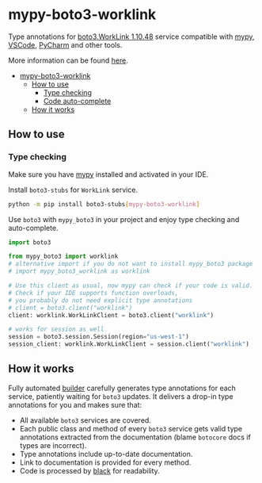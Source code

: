# mypy-boto3-worklink

Type annotations for
[boto3.WorkLink 1.10.48](https://boto3.amazonaws.com/v1/documentation/api/1.10.48/reference/services/worklink.html#WorkLink) service
compatible with [mypy](https://github.com/python/mypy), [VSCode](https://code.visualstudio.com/),
[PyCharm](https://www.jetbrains.com/pycharm/) and other tools.

More information can be found [here](https://vemel.github.io/mypy_boto3/).

- [mypy-boto3-worklink](#mypy-boto3-worklink)
  - [How to use](#how-to-use)
    - [Type checking](#type-checking)
    - [Code auto-complete](#code-auto-complete)
  - [How it works](#how-it-works)

## How to use

### Type checking

Make sure you have [mypy](https://github.com/python/mypy) installed and activated in your IDE.

Install `boto3-stubs` for `WorkLink` service.

```bash
python -m pip install boto3-stubs[mypy-boto3-worklink]
```

Use `boto3` with `mypy_boto3` in your project and enjoy type checking and auto-complete.

```python
import boto3

from mypy_boto3 import worklink
# alternative import if you do not want to install mypy_boto3 package
# import mypy_boto3_worklink as worklink

# Use this client as usual, now mypy can check if your code is valid.
# Check if your IDE supports function overloads,
# you probably do not need explicit type annotations
# client = boto3.client("worklink")
client: worklink.WorkLinkClient = boto3.client("worklink")

# works for session as well
session = boto3.session.Session(region="us-west-1")
session_client: worklink.WorkLinkClient = session.client("worklink")

```

## How it works

Fully automated [builder](https://github.com/vemel/mypy_boto3) carefully generates
type annotations for each service, patiently waiting for `boto3` updates. It delivers
a drop-in type annotations for you and makes sure that:

- All available `boto3` services are covered.
- Each public class and method of every `boto3` service gets valid type annotations
  extracted from the documentation (blame `botocore` docs if types are incorrect).
- Type annotations include up-to-date documentation.
- Link to documentation is provided for every method.
- Code is processed by [black](https://github.com/psf/black) for readability.